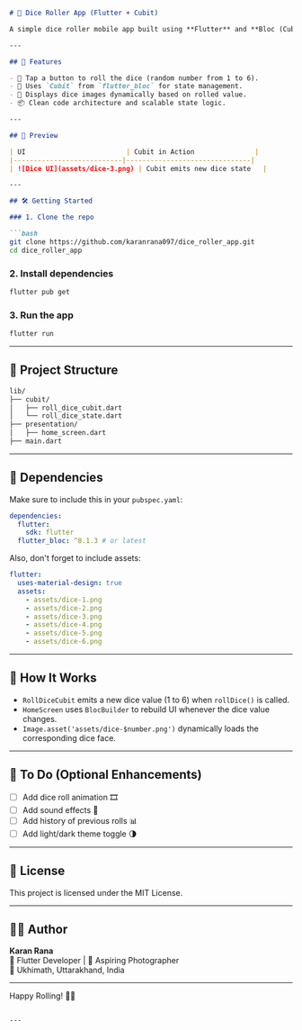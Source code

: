 ```markdown
# 🎲 Dice Roller App (Flutter + Cubit)

A simple dice roller mobile app built using **Flutter** and **Bloc (Cubit)** state management. This app demonstrates how to use `flutter_bloc` for managing UI state in a clean and reactive way.

---

## 📱 Features

- 🎲 Tap a button to roll the dice (random number from 1 to 6).
- 🧠 Uses `Cubit` from `flutter_bloc` for state management.
- 🌈 Displays dice images dynamically based on rolled value.
- 📦 Clean code architecture and scalable state logic.

---

## 📸 Preview

| UI                         | Cubit in Action               |
|---------------------------|-------------------------------|
| ![Dice UI](assets/dice-3.png) | Cubit emits new dice state   |

---

## 🛠️ Getting Started

### 1. Clone the repo

```bash
git clone https://github.com/karanrana097/dice_roller_app.git
cd dice_roller_app
```

### 2. Install dependencies

```bash
flutter pub get
```

### 3. Run the app

```bash
flutter run
```

---

## 📁 Project Structure

```bash
lib/
├── cubit/
│   ├── roll_dice_cubit.dart
│   └── roll_dice_state.dart
├── presentation/
│   ├── home_screen.dart
├── main.dart
```

---

## 🧩 Dependencies

Make sure to include this in your `pubspec.yaml`:

```yaml
dependencies:
  flutter:
    sdk: flutter
  flutter_bloc: ^8.1.3 # or latest
```

Also, don't forget to include assets:

```yaml
flutter:
  uses-material-design: true
  assets:
    - assets/dice-1.png
    - assets/dice-2.png
    - assets/dice-3.png
    - assets/dice-4.png
    - assets/dice-5.png
    - assets/dice-6.png
```

---

## 🧠 How It Works

- `RollDiceCubit` emits a new dice value (1 to 6) when `rollDice()` is called.
- `HomeScreen` uses `BlocBuilder` to rebuild UI whenever the dice value changes.
- `Image.asset('assets/dice-$number.png')` dynamically loads the corresponding dice face.

---

## 📌 To Do (Optional Enhancements)

- [ ] Add dice roll animation 🎞️
- [ ] Add sound effects 🎵
- [ ] Add history of previous rolls 📊
- [ ] Add light/dark theme toggle 🌗

---

## 📄 License

This project is licensed under the MIT License.

---

## 👨‍💻 Author

**Karan Rana**  
💼 Flutter Developer | 📸 Aspiring Photographer  
📍 Ukhimath, Uttarakhand, India

---

Happy Rolling! 🎲✨
```

---
